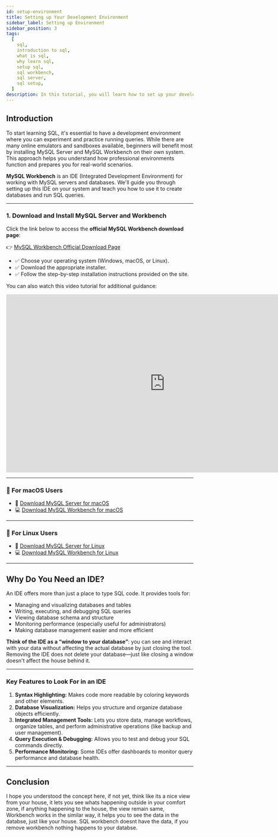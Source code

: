 ```yaml
---
id: setup-environment
title: Setting up Your Development Environment
sidebar_label: Setting up Environment
sidebar_position: 3
tags:
  [
    sql,
    introduction to sql,
    what is sql,
    why learn sql,
    setup sql,
    sql workbench,
    sql server,
    sql setup,
  ]
description: In this tutorial, you will learn how to set up your development environment for SQL development.
---
```


## Introduction

To start learning SQL, it's essential to have a development environment where you can experiment and practice running queries. While there are many online emulators and sandboxes available, beginners will benefit most by installing MySQL Server and MySQL Workbench on their own system. This approach helps you understand how professional environments function and prepares you for real-world scenarios.

**MySQL Workbench** is an IDE (Integrated Development Environment) for working with MySQL servers and databases. We'll guide you through setting up this IDE on your system and teach you how to use it to create databases and run SQL queries.

---

### 1. Download and Install MySQL Server and Workbench

Click the link below to access the **official MySQL Workbench download page**:

👉 [MySQL Workbench Official Download Page](https://dev.mysql.com/downloads/workbench/)

- ✅ Choose your operating system (Windows, macOS, or Linux).
- ✅ Download the appropriate installer.
- ✅ Follow the step-by-step installation instructions provided on the site.

You can also watch this video tutorial for additional guidance:

<iframe width="853" height="480" src="https://www.youtube.com/embed/u96rVINbAUI" title="How To Install MySQL (Server and Workbench)" frameborder="0" allow="accelerometer; autoplay; clipboard-write; encrypted-media; gyroscope; picture-in-picture; web-share" referrerpolicy="strict-origin-when-cross-origin" allowfullscreen></iframe>

---

### 🍎 For macOS Users

- 💾 [Download MySQL Server for macOS](http://bit.ly/2PU2IZU)
- 💻 [Download MySQL Workbench for macOS](http://bit.ly/2B2xiZ2)

---

### 🐧 For Linux Users

- 💾 [Download MySQL Server for Linux](http://bit.ly/2DijNpJ)
- 💻 [Download MySQL Workbench for Linux](http://bit.ly/2B153d8)

---

## Why Do You Need an IDE?

An IDE offers more than just a place to type SQL code. It provides tools for:

- Managing and visualizing databases and tables
- Writing, executing, and debugging SQL queries
- Viewing database schema and structure
- Monitoring performance (especially useful for administrators)
- Making database management easier and more efficient

**Think of the IDE as a “window to your database”**: you can see and interact with your data without affecting the actual database by just closing the tool. Removing the IDE does not delete your database—just like closing a window doesn't affect the house behind it.

---

### Key Features to Look For in an IDE

1. **Syntax Highlighting:** Makes code more readable by coloring keywords and other elements.
2. **Database Visualization:** Helps you structure and organize database objects efficiently.
3. **Integrated Management Tools:** Lets you store data, manage workflows, organize tables, and perform administrative operations (like backup and user management).
4. **Query Execution & Debugging:** Allows you to test and debug your SQL commands directly.
5. **Performance Monitoring:** Some IDEs offer dashboards to monitor query performance and database health.

---

## Conclusion

I hope you understood the concept here, if not yet, think like its a nice view from your house, it lets you see whats happening outside in your comfort zone, if anything happening to the house, the view remain same, Workbench works in the similar way, it helps you to see the data in the databse, just like your house. SQL workbench doesnt have the data, if you remove workbench nothing happens to your databse. 

<GiscusComments/>
